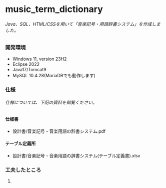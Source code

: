 # music_term_dictionary
######  Java、SQL、HTML/CSSを用いて「音楽記号・用語辞書システム」を作成しました。

### 開発環境
- Windows 11, version 23H2
- Eclipse 2022
- Java17/Tomcat9
- MySQL 10.4.28(MariaDBでも動作します)

### 仕様
###### 仕様については、下記の資料を御覧ください。

#### 仕様書
- 設計書/音楽記号・音楽用語の辞書システム.pdf

#### テーブル定義所
- 設計書/音楽記号・音楽用語の辞書システム(テーブル定義書).xlsx

### 工夫したところ
1.
